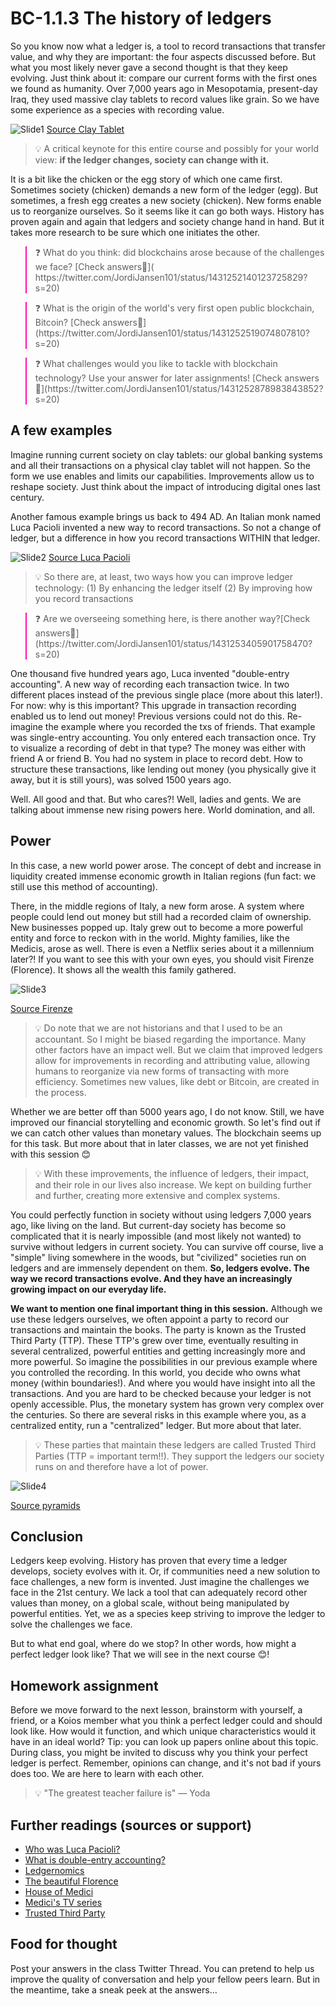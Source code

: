 # BC-1.1.3 The history of ledgers 

So you know now what a ledger is, a tool to record transactions that transfer value, and why they are important: the four aspects discussed before. But what you most likely never gave a second thought is that they keep evolving. Just think about it: compare our current forms with the first ones we found as humanity. Over 7,000 years ago in Mesopotamia, present-day Iraq, they used massive clay tablets to record values like grain. So we have some experience as a species with recording value.

![Slide1](https://raw.githubusercontent.com/koiosonline/literature-images/main/blockchain-level1/BC-1-1-3-the-history-of-ledgers-image1.PNG) 
[Source Clay Tablet](https://www.sutori.com/item/clay-tablets-2400-bc-in-the-ancient-near-east-clay-tablets-akkadian-tuppu-m)


>💡 A critical keynote for this entire course and possibly for your world view: **if the ledger changes, society can change with it.**

It is a bit like the chicken or the egg story of which one came first. Sometimes society (chicken) demands a new form of the ledger (egg). But sometimes, a fresh egg creates a new society (chicken). New forms enable us to reorganize ourselves. So it seems like it can go both ways. History has proven again and again that ledgers and society change hand in hand. But it takes more research to be sure which one initiates the other.

<blockquote style="border-color: #ff0bac"> ❓ What do you think: did blockchains arose because of the challenges we face? [Check answers🦉]( https://twitter.com/JordiJansen101/status/1431252140123725829?s=20)
</blockquote>


<blockquote style="border-color: #ff0bac"> ❓ What is the origin of the world's very first open public blockchain, Bitcoin? [Check answers🦉](https://twitter.com/JordiJansen101/status/1431252519074807810?s=20)
</blockquote>


<blockquote style="border-color: #ff0bac"> ❓ What challenges would you like to tackle with blockchain technology? Use your answer for later assignments! [Check answers🦉](https://twitter.com/JordiJansen101/status/1431252878983843852?s=20)</blockquote>



## A few examples
Imagine running current society on clay tablets: our global banking systems and all their transactions on a physical clay tablet will not happen. So the form we use enables and limits our capabilities. Improvements allow us to reshape society. Just think about the impact of introducing digital ones last century.

Another famous example brings us back to 494 AD. An Italian monk named Luca Pacioli invented a new way to record transactions. So not a change of ledger, but a difference in how you record transactions WITHIN that ledger.

![Slide2](https://raw.githubusercontent.com/koiosonline/literature-images/main/blockchain-level1/BC-1-1-3-the-history-of-ledgers-image2.PNG) 
 [Source Luca Pacioli](https://en.wikipedia.org/wiki/Luca_Pacioli) 

>💡 So there are, at least, two ways how you can improve ledger technology: 
(1)  By enhancing the ledger itself 
(2) By improving how you record transactions

<blockquote style="border-color: #ff0bac"> ❓ Are we overseeing something here, is there another way?[Check answers🦉](https://twitter.com/JordiJansen101/status/1431253405901758470?s=20)
</blockquote>


One thousand five hundred years ago, Luca invented "double-entry accounting". A new way of recording each transaction twice. In two different places instead of the previous single place (more about this later!). For now: why is this important? This upgrade in transaction recording enabled us to lend out money! Previous versions could not do this. Re-imagine the example where you recorded the txs of friends. That example was single-entry accounting. You only entered each transaction once. Try to visualize a recording of debt in that type? The money was either with friend A or friend B. You had no system in place to record debt. How to structure these transactions, like lending out money (you physically give it away, but it is still yours), was solved 1500 years ago.

Well. All good and that. But who cares?! Well, ladies and gents. We are talking about immense new rising powers here. World domination, and all.

## Power
In this case, a new world power arose. The concept of debt and increase in liquidity created immense economic growth in Italian regions (fun fact: we still use this method of accounting).

There, in the middle regions of Italy, a new form arose. A system where people could lend out money but still had a recorded claim of ownership. New businesses popped up. Italy grew out to become a more powerful entity and force to reckon with in the world. Mighty families, like the Medicis, arose as well. There is even a Netflix series about it a millennium later?! If you want to see this with your own eyes, you should visit Firenze (Florence). It shows all the wealth this family gathered.

![Slide3](https://raw.githubusercontent.com/koiosonline/literature-images/main/blockchain-level1/BC-1-1-3-the-history-of-ledgers-image3.PNG) 

[Source Firenze](https://www.urbanadventures.com/blog/24-hours-in-florence/) 

>💡 Do note that we are not historians and that I used to be an accountant. So I might be biased regarding the importance. Many other factors have an impact well. But we claim that improved ledgers allow for improvements in recording and attributing value, allowing humans to reorganize via new forms of transacting with more efficiency. Sometimes new values, like debt or Bitcoin, are created in the process. 

Whether we are better off than 5000 years ago, I do not know. Still, we have improved our financial storytelling and economic growth. So let's find out if we can catch other values than monetary values. The blockchain seems up for this task. But more about that in later classes, we are not yet finished with this session 😊

>💡  With these improvements, the influence of ledgers, their impact, and their role in our lives also increase. We kept on building further and further, creating more extensive and complex systems. 

You could perfectly function in society without using ledgers 7,000 years ago, like living on the land. But current-day society has become so complicated that it is nearly impossible (and most likely not wanted) to survive without ledgers in current society. You can survive off course, live a "simple" living somewhere in the woods, but "civilized" societies run on ledgers and are immensely dependent on them. **So, ledgers evolve. The way we record transactions evolve. And they have an increasingly growing impact on our everyday life.**

**We want to mention one final important thing in this session.** Although we use these ledgers ourselves, we often appoint a party to record our transactions and maintain the books. The party is known as the Trusted Third Party (TTP). These TTP's grew over time, eventually resulting in several centralized, powerful entities and getting increasingly more and more powerful. So imagine the possibilities in our previous example where you controlled the recording. In this world, you decide who owns what money (within boundaries!). And where you would have insight into all the transactions. And you are hard to be checked because your ledger is not openly accessible. Plus, the monetary system has grown very complex over the centuries. So there are several risks in this example where you, as a centralized entity, run a "centralized" ledger. But more about that later. 

>💡 These parties that maintain these ledgers are called Trusted Third Parties (TTP = important term!!). They support the ledgers our society runs on and therefore have a lot of power. 

![Slide4]( https://raw.githubusercontent.com/koiosonline/literature-images/main/blockchain-level1/BC-1-1-3-the-history-of-ledgers-image4.PNG) 

[Source pyramids](https://africanian.com/medios_subidos/2020/04/Pyramids-of-Giza.jpg) 

## Conclusion
Ledgers keep evolving. History has proven that every time a ledger develops, society evolves with it. Or, if communities need a new solution to face challenges, a new form is invented. Just imagine the challenges we face in the 21st century. We lack a tool that can adequately record other values than money, on a global scale, without being manipulated by powerful entities. Yet, we as a species keep striving to improve the ledger to solve the challenges we face. 

But to what end goal, where do we stop? In other words, how might a perfect ledger look like? That we will see in the next course 😊!

## Homework assignment 
Before we move forward to the next lesson, brainstorm with yourself, a friend, or a Koios member what you think a perfect ledger could and should look like. How would it function, and which unique characteristics would it have in an ideal world? Tip: you can look up papers online about this topic. During class, you might be invited to discuss why you think your perfect ledger is perfect. Remember, opinions can change, and it's not bad if yours does too. We are here to learn with each other.

>💡  "The greatest teacher failure is" — Yoda

## Further readings (sources or support) 
* [Who was Luca Pacioli?](https://en.wikipedia.org/wiki/Luca_Pacioli)
* [What is double-entry accounting?](https://en.wikipedia.org/wiki/Double-entry_bookkeeping_system)
* [Ledgernomics](https://bitemycoin.com/opinion/ledger-nomics/)
* [The beautiful Florence](https://en.wikipedia.org/wiki/Florence)
* [House of Medici](https://en.wikipedia.org/wiki/House_of_Medici)
* [Medici's TV series](https://en.wikipedia.org/wiki/Medici_(TV_series))
* [Trusted Third Party](https://en.wikipedia.org/wiki/Trusted_third_party)

## Food for thought
Post your answers in the class Twitter Thread. You can pretend to help us improve the quality of conversation and help your fellow peers learn. But in the meantime, take a sneak peek at the answers…
